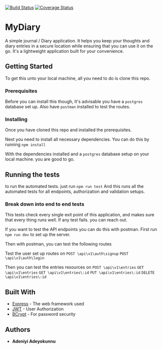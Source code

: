 
[![Build Status](https://travis-ci.com/Phunmbi/My-Diary.svg?branch=develop)](https://travis-ci.com/Phunmbi/My-Diary) [![Coverage Status](https://coveralls.io/repos/github/Phunmbi/My-Diary/badge.svg?branch=develop)](https://coveralls.io/github/Phunmbi/My-Diary?branch=develop)

# MyDiary

A simple journal / Diary application. It helps you keep your thoughts and diary entries in a secure location while ensuring that you can use it on the go. It's a lightweight application built for your convenience.

## Getting Started

To get this unto your local machine, all you need to do is clone this repo. 

### Prerequisites

Before you can install this though, It's advisable you have a `postgres` database set up.
Also have `postman` installed to test the routes.

### Installing

Once you have cloned this repo and installed the prerequisites.

Next you need to install all necessary dependencies.
You can do this by running `npm install`

With the dependencies installed and a `postgres` database setup on your local machine. you are good to go.

## Running the tests

to run the automated tests. just run `npm run test` And this runs all the automated tests for all endpoints, authorization and validation setups.

### Break down into end to end tests

This tests check every single exit point of this application, and makes sure that every thing runs well. If any test fails. you can reach out.

If you want to test the API endpoints you can do this with postman. First run `npm run dev` to set up the server.

Then with postman, you can test the following routes

Test the user set up routes on
`POST \api\v1\auth\signup`
`POST \api\v1\auth\login`

Then you can test the entries resources on
`POST \api\v1\entries`
`GET \api\v1\entries`
`GET \api\v1\entries\:id`
`PUT \api\v1\entries\:id`
`DELETE \api\v1\entries\:id`

## Built With

* [Express](https://expressjs.com/) - The web framework used
* [JWT](https://jwt.io/) - User Authorization
* [BCrypt](https://github.com/kelektiv/node.bcrypt.js/) - For password security

## Authors

* **Adeniyi Adeyokunnu** 
